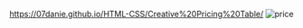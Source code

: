 https://07danie.github.io/HTML-CSS/Creative%20Pricing%20Table/
![price](https://user-images.githubusercontent.com/125158129/233984356-54396d1b-296a-4812-8cbe-4abec45ebde0.png)
